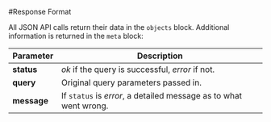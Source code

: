#Response Format

All JSON API calls return their data in the `objects` block. Additional information is returned in the `meta` block:

| Parameter   | Description                                                       |
|-------------|-------------------------------------------------------------------|
| **status**  | *ok* if the query is successful, *error* if not.                  |
| **query**   | Original query parameters passed in.                              |
| **message** | If `status` is *error*, a detailed message as to what went wrong. |
